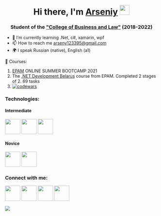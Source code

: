<h1 align="center">Hi there, I'm <a href="https://github.com/user-nam-e" target="_blank">Arseniy</a> 
<img src="https://github.com/blackcater/blackcater/raw/main/images/Hi.gif" height="32"/></h1>
<h3 align="center">Student of the <a href="https://brest.kbp.by/" target="_blank">"College of Business and Law"</a> (2018-2022)</h3>

- 🌱 I’m currently learning .Net, c#, xamarin, wpf
- 📫 How to reach me <a href="mailto:arseny123395@gmail.com">arseny123395@gmail.com</a>
- 🌍 I speak Russian (native), English (a1)

📘 Courses: 
1) <a href="https://www.epam.com/" target="_blank">EPAM</a> ONLINE SUMMER BOOTCAMP 2021
2) The <a href="https://training.epam.com/#!/Training/2665?lang=en" target="_blank">.NET Development Belarus</a> course from EPAM. Completed 2 stages of 2. 69 tasks 
3) [![codewars](https://www.codewars.com/users/arseniy__/badges/small)](https://www.codewars.com/users/arseniy__)

<h3 align="start">Technologies: </h3>
<h4>Intermediate</h4>
<a href="https://en.wikipedia.org/wiki/C_Sharp_(programming_language)"><img src="https://img.icons8.com/color/2x/c-sharp-logo.png" width="50" 
   height="50" alt=""></a>
<a href="https://en.wikipedia.org/wiki/Xamarin"><img src="https://img.icons8.com/color/2x/xamarin.png" width="50" 
   height="50" alt=""></a>
<a href="https://en.wikipedia.org/wiki/.NET"><img src="https://img.icons8.com/external-tal-revivo-color-tal-revivo/2x/external-net-or-dot-net-a-software-framework-developed-by-microsoft-logo-color-tal-revivo.png" width="50" 
   height="50" alt=""></a>
 

<h4>Novice</h4>
<a href="https://en.wikipedia.org/wiki/Microsoft_SQL_Server"><img src="https://img.icons8.com/external-wanicon-lineal-color-wanicon/2x/external-sql-server-big-data-wanicon-lineal-color-wanicon.png" width="50" 
   height="50" alt=""></a>
<a href="https://en.wikipedia.org/wiki/SQL"><img src="https://img.icons8.com/external-soft-fill-juicy-fish/2x/external-sql-servers-and-networks-soft-fill-soft-fill-juicy-fish.png" width="50" 
   height="50" alt=""></a>



<h3 align="start">Connect with me:</h3>
<a href="https://t.me/im_arseniy"><img src="https://cdn-icons-png.flaticon.com/128/5968/5968804.png" width="50" 
   height="50" alt=""></a>
 <a href="https://vk.com/na222"><img src="https://cdn-icons-png.flaticon.com/128/5968/5968835.png" width="50" 
   height="50" alt=""></a>
 <a href="https://discordapp.com/users/\_(^_^)_/#3447/"><img src="https://cdn-icons-png.flaticon.com/128/5968/5968756.png" width="50" 
   height="50" alt=""></a>
 <a href="mailto:arseny123395@gmail.com"><img src="https://cdn-icons-png.flaticon.com/128/888/888853.png" width="50" 
   height="50" alt=""></a>

![](https://komarev.com/ghpvc/?username=user-nam-e)
